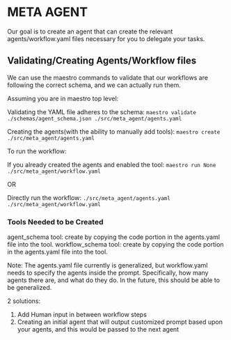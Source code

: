 # META AGENT

Our goal is to create an agent that can create the relevant agents/workflow.yaml files necessary for you to delegate your tasks.

## Validating/Creating Agents/Workflow files

We can use the maestro commands to validate that our workflows are following the correct schema, and we can actually run them.

Assuming you are in maestro top level:

Validating the YAML file adheres to the schema:
`maestro validate ./schemas/agent_schema.json ./src/meta_agent/agents.yaml`

Creating the agents(with the ability to manually add tools): `maestro create ./src/meta_agent/agents.yaml`

To run the workflow:

If you already created the agents and enabled the tool: `maestro run None ./src/meta_agent/workflow.yaml`

OR

Directly run the workflow: `./src/meta_agent/agents.yaml ./src/meta_agent/workflow.yaml`

### Tools Needed to be Created

agent_schema tool: create by copying the code portion in the agents.yaml file into the tool.
workflow_schema tool: create by copying the code portion in the agents.yaml file into the tool.

Note:
The agents.yaml file currently is generalized, but workflow.yaml needs to specify the agents inside the prompt.
Specifically, how many agents there are, and what do they do. In the future, this should be able to be generalized.

2 solutions:

1) Add Human input in between workflow steps
2) Creating an initial agent that will output customized prompt based upon your agents, and this would be passed to the next agent
